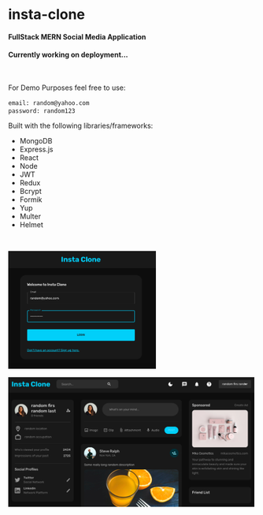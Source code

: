# insta-clone  

#### FullStack MERN Social Media Application <br>
#### Currently working on deployment...
<br>

For Demo Purposes feel free to use:

```
email: random@yahoo.com
password: random123
```  

 Built with the following libraries/frameworks:

 * MongoDB
 * Express.js
 * React
 * Node
 * JWT
 * Redux
 * Bcrypt
 * Formik
 * Yup
 * Multer
 * Helmet
<br>

<div style='width: 300px; height: 300px'>

![login page](/public/assets/instaclone%20login.png)
<div>

<div style='width: 500px; height: 500px'>

![home page](/public/assets/instaclone%20homepage.png)
<div>